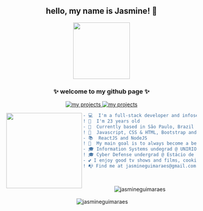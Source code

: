 
<h2 align=center> hello, my name is Jasmine! 🌻</h2>
<p align=center> <img align="center" width="150px" height="150px"  src="pusheen-pc.gif"/> </p>
<h3 align="center"> ✨ welcome to my github page ✨</h3>

<p align = center>
 <a href="https://github.com/jasmineguimaraes?tab=repositories">
      <img src="https://img.shields.io/badge/-Github-000?style=flat-square&logo=Github&logoColor=white&link" alt="my projects"/>
    </a> 
   
  <a href="https://www.linkedin.com/in/jasmine-guimarães-706371122/">
      <img src="https://img.shields.io/badge/-LinkedIn-blue?style=flat-square&logo=Linkedin&logoColor=white&link" alt="my projects"/>
    </a>
    </p> 


 <img align="left" height="200" width ="200" src="giphy.gif"/>

    
``` diff
- 💻  I'm a full-stack developer and infosec analyst 
! 🍓  I'm 23 years old
- 📌  Currently based in São Paulo, Brazil
! 🏅  Javascript, CSS & HTML, Bootstrap and SQL
- 📚  ReactJS and NodeJS
! 📜  My main goal is to always become a better professional, so I'll be always improving my skills 
- 🎓 Information Systems undegrad @ UNIRIO (2023)
! 🎓 Cyber Defense undergrad @ Estácio de Sá (2022)
- 💕 I enjoy good tv shows and films, cooking my own food and playing videogames
! 📭 Find me at jasmineguimaraes@gmail.com
```
<br>
  <p align =center><img align="center" src="https://github-readme-stats.vercel.app/api/top-langs/?username=jasmineguimaraes&layout=compact" alt="jasmineguimaraes" /></p> 
<p align = center>&nbsp;<img align="center" src="https://github-readme-stats.vercel.app/api?username=jasmineguimaraes&show_icons=true" alt="jasmineguimaraes" /></p>

 
